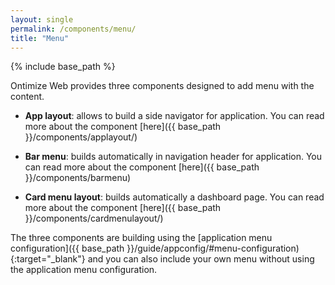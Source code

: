 ```yaml
---
layout: single
permalink: /components/menu/
title: "Menu"
---
```


{% include base_path %}

Ontimize Web provides three components designed to add menu with the content.
* **App layout**: allows to build a side navigator for application. You can read more about the component [here]({{ base_path }}/components/applayout/)

* **Bar menu**: builds automatically in navigation header for application. You can read more about the component [here]({{ base_path }}/components/barmenu)

* **Card menu layout**: builds automatically a dashboard page. You can read more about the component [here]({{ base_path }}/components/cardmenulayout/)

The three components are building using the [application menu configuration]({{ base_path }}/guide/appconfig/#menu-configuration){:target="_blank"} and you can also include your own menu without using the application menu configuration.




